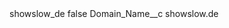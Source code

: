 <?xml version="1.0" encoding="UTF-8"?>
<CustomMetadata xmlns="http://soap.sforce.com/2006/04/metadata" xmlns:xsi="http://www.w3.org/2001/XMLSchema-instance" xmlns:xsd="http://www.w3.org/2001/XMLSchema">
    <label>showslow_de</label>
    <protected>false</protected>
    <values>
        <field>Domain_Name__c</field>
        <value xsi:type="xsd:string">showslow.de</value>
    </values>
</CustomMetadata>
